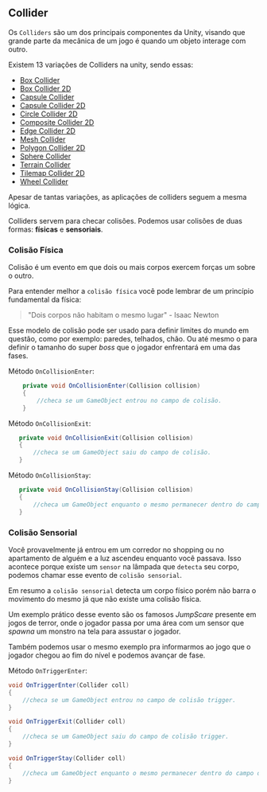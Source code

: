 ## Collider

Os `Colliders` são um dos principais componentes da Unity, visando que grande parte da mecânica de um jogo é quando um objeto interage com outro.

Existem 13 variações de Colliders na unity, sendo essas:
* [Box Collider](#)
* [Box Collider 2D](#)
* [Capsule Collider](#)
* [Capsule Collider 2D](#)
* [Circle Collider 2D](#)
* [Composite Collider 2D](#)
* [Edge Collider 2D](#)
* [Mesh Collider](#)
* [Polygon Collider 2D](#)
* [Sphere Collider](#)
* [Terrain Collider](#)
* [Tilemap Collider 2D](#)
* [Wheel Collider](#)

Apesar de tantas variações, as aplicações de colliders seguem a mesma lógica. 

Colliders servem para checar colisões. Podemos usar colisões de duas formas: **físicas** e **sensoriais**.

### **Colisão Física**

Colisão é um evento em que dois ou mais corpos exercem forças um sobre o outro. 

Para entender melhor a `colisão física` você pode lembrar de um princípio fundamental da física:

> "Dois corpos não habitam o mesmo lugar" - Isaac Newton

Esse modelo de colisão pode ser usado para definir limites do mundo em questão, como por exemplo: paredes, telhados, chão. Ou até mesmo o para definir o tamanho do super *boss* que o jogador enfrentará em uma das fases.


Método `OnCollisionEnter`:

```csharp
    private void OnCollisionEnter(Collision collision)
    {
        //checa se um GameObject entrou no campo de colisão.
    }
```
 Método `OnCollisionExit`:
 ```csharp
    private void OnCollisionExit(Collision collision)
    {
        //checa se um GameObject saiu do campo de colisão.
    }
```

Método `OnCollisionStay`:
 ```csharp
    private void OnCollisionStay(Collision collision)
    {
        //checa um GameObject enquanto o mesmo permanecer dentro do campo de colisão.
    }
```

### **Colisão Sensorial**

Você provavelmente já entrou em um corredor no shopping ou no apartamento de alguém e a luz ascendeu enquanto você passava. Isso acontece porque existe um `sensor` na lâmpada que `detecta` seu corpo, podemos chamar esse evento de `colisão sensorial`.

Em resumo a `colisão sensorial` detecta um corpo físico porém não barra o movimento do mesmo já que não existe uma colisão física.

Um exemplo prático desse evento são os famosos *JumpScare* presente em jogos de terror, onde o jogador passa por uma área com um sensor que *spawna* um monstro na tela para assustar o jogador.

Também podemos usar o mesmo exemplo pra informarmos ao jogo que o jogador chegou ao fim do nível e podemos avançar de fase.

Método `OnTriggerEnter`:

```csharp
void OnTriggerEnter(Collider coll)
{
    //checa se um GameObject entrou no campo de colisão trigger.
}
```
```csharp
void OnTriggerExit(Collider coll)
{
    //checa se um GameObject saiu do campo de colisão trigger.
}
```
```csharp
void OnTriggerStay(Collider coll)
{
    //checa um GameObject enquanto o mesmo permanecer dentro do campo de colisão trigger.
}
```

